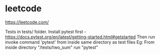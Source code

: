 # leetcode
https://leetcode.com/

Tests in tests/ folder. 
Install pytest first - https://docs.pytest.org/en/latest/getting-started.html#getstarted 
Then run invoke command 'pytest' from inside same directory as test files 
Eg: From inside directory "/tests/two_sum" run "pytest"